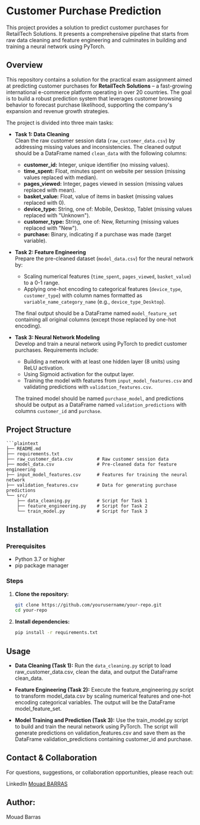 # Customer Purchase Prediction
This project provides a solution to predict customer purchases for RetailTech Solutions. It presents a comprehensive pipeline that starts from raw data cleaning and feature engineering and culminates in building and training a neural network using PyTorch.

## Overview

This repository contains a solution for the practical exam assignment aimed at predicting customer purchases for **RetailTech Solutions** – a fast-growing international e-commerce platform operating in over 20 countries. The goal is to build a robust prediction system that leverages customer browsing behavior to forecast purchase likelihood, supporting the company's expansion and revenue growth strategies.

The project is divided into three main tasks:

- **Task 1: Data Cleaning**  
  Clean the raw customer session data (`raw_customer_data.csv`) by addressing missing values and inconsistencies. The cleaned output should be a DataFrame named `clean_data` with the following columns:
  - **customer_id:** Integer, unique identifier (no missing values).
  - **time_spent:** Float, minutes spent on website per session (missing values replaced with median).
  - **pages_viewed:** Integer, pages viewed in session (missing values replaced with mean).
  - **basket_value:** Float, value of items in basket (missing values replaced with 0).
  - **device_type:** String, one of: Mobile, Desktop, Tablet (missing values replaced with "Unknown").
  - **customer_type:** String, one of: New, Returning (missing values replaced with "New").
  - **purchase:** Binary, indicating if a purchase was made (target variable).

- **Task 2: Feature Engineering**  
  Prepare the pre-cleaned dataset (`model_data.csv`) for the neural network by:
  - Scaling numerical features (`time_spent`, `pages_viewed`, `basket_value`) to a 0-1 range.
  - Applying one-hot encoding to categorical features (`device_type`, `customer_type`) with column names formatted as `variable_name_category_name` (e.g., `device_type_Desktop`).

  The final output should be a DataFrame named `model_feature_set` containing all original columns (except those replaced by one-hot encoding).

- **Task 3: Neural Network Modeling**  
  Develop and train a neural network using PyTorch to predict customer purchases. Requirements include:
  - Building a network with at least one hidden layer (8 units) using ReLU activation.
  - Using Sigmoid activation for the output layer.
  - Training the model with features from `input_model_features.csv` and validating predictions with `validation_features.csv`.

  The trained model should be named `purchase_model`, and predictions should be output as a DataFrame named `validation_predictions` with columns `customer_id` and `purchase`.

## Project Structure

    ```plaintext
    ├── README.md
    ├── requirements.txt
    ├── raw_customer_data.csv         # Raw customer session data
    ├── model_data.csv                # Pre-cleaned data for feature engineering
    ├── input_model_features.csv      # Features for training the neural network
    ├── validation_features.csv       # Data for generating purchase predictions
    └── src/
        ├── data_cleaning.py          # Script for Task 1
        ├── feature_engineering.py    # Script for Task 2
        └── train_model.py            # Script for Task 3


## Installation

### Prerequisites

- Python 3.7 or higher
- pip package manager

### Steps

1. **Clone the repository:**

   ```bash
   git clone https://github.com/yourusername/your-repo.git
   cd your-repo

2. **Install dependencies:**

   ```bash
   pip install -r requirements.txt

## Usage

- **Data Cleaning (Task 1):**
  Run the `data_cleaning.py` script to load raw_customer_data.csv, clean the data, and output the DataFrame clean_data.

- **Feature Engineering (Task 2):**
Execute the feature_engineering.py script to transform model_data.csv by scaling numerical features and one-hot encoding categorical variables. The output will be the DataFrame model_feature_set.

- **Model Training and Prediction (Task 3):**
Use the train_model.py script to build and train the neural network using PyTorch. The script will generate predictions on validation_features.csv and save them as the DataFrame validation_predictions containing customer_id and purchase.

## Contact & Collaboration

For questions, suggestions, or collaboration opportunities, please reach out:

LinkedIn [Mouad BARRAS](https://www.linkedin.com/in/mouad-barras/)

## Author:

Mouad Barras
